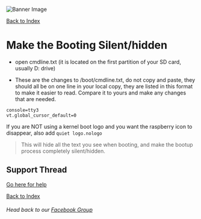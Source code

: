 ![Banner Image](https://sinisterspatula.github.io/RetroflagGpiGuides/images/GuidesBanner.png)

[Back to Index](https://sinisterspatula.github.io/RetroflagGpiGuides/)


# Make the Booting Silent/hidden

* open cmdline.txt (it is located on the first partition of your SD card, usually D: drive)

* These are the changes to /boot/cmdline.txt, do not copy and paste, they should all be on one line in your local copy, they are listed in this format to make it easier to read.  Compare it to yours and make any changes that are needed.

```
console=tty3
vt.global_cursor_default=0
```
If you are NOT using a kernel boot logo and you want the raspberry icon to disappear, also add `quiet logo.nologo`

> This will hide all the text you see when booting, and make the bootup process completely silent/hidden.

## Support Thread
[Go here for help](https://www.facebook.com/groups/401660300458844/)

[Back to Index](https://sinisterspatula.github.io/RetroflagGpiGuides/)

###### Head back to our [Facebook Group](https://www.facebook.com/groups/401660300458844/)

